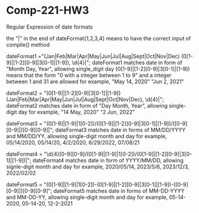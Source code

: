 # Comp-221-HW3

Regular Expression of date formats

the "|" in the end of dateFormat{1,2,3,4} means to have the correct input of complie() method

dateFormat1 ="(Jan|Feb|Mar|Apr|May|Jun|Jul|Aug|Sept|Oct|Nov|Dec) (0[1-9]|[1-2][0-9]|3[0-1]|[1-9]), \\d{4}|"; 
dateFormat1 matches date in form of "Month Day, Year", allowing single_digit day
(0[1-9]|[1-2][0-9]|3[0-1]|[1-9]) means that the form "0 with a integer between 1 to 9" and a integer between 1 and 31 are allowed
for example, "May 14, 2020" "Jun 2, 2021"

dateFormat2 = "(0[1-9]|[1-2][0-9]|3[0-1]|[1-9]) (Jan|Feb|Mar|Apr|May|Jun|Jul|Aug|Sept|Oct|Nov|Dec), \\d{4}|";
dateFormat2 matches date in form of "Day Month, Year", allowing single-digit day
for example, "14 May, 2020" "2 Jun, 2022"

dateFormat3 = "(0[1-9]|[1-9]|1[0-2])/(0[1-9]|[1-2][0-9]|3[0-1]|[1-9])/([0-9][0-9]|)[0-9][0-9]|";
dateFormat3 matches date in forms of MM/DD/YYYY and MM/DD/YY, allowing single-digit month and day
for example, 05/14/2020, 05/14/20, 4/2/2020, 6/29/2022, 07/08/21

dateFormat4 = "\\d{4}[0-9][0-9]/(0[1-9]|[1-9]|1[0-2])/(0[1-9]|[1-2][0-9]|3[0-1]|[1-9])|";
dateFormat4 matches date in form of YYYY/MM/DD, allowing signle-digit month and day
for example, 2020/05/14, 2023/5/6, 2023/12/3, 2022/02/02

dateFormat5 = "(0[1-9]|[1-9]|1[0-2])-(0[1-9]|[1-2][0-9]|3[0-1]|[1-9])-([0-9][0-9]|)[0-9][0-9]";
dateFormat5 matches date in forms of MM-DD-YYYY and MM-DD-YY, allowing single-digit month and day
for example, 05-14-2020, 05-14-20, 12-2-2021

 
